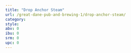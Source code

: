 ```yaml
---
title: "Drop Anchor Steam"
url: /great-dane-pub-and-brewing-1/drop-anchor-steam/
category: 
style: 
abv: 0
ibu: 0
srm: 0
upc: 0
---
```


